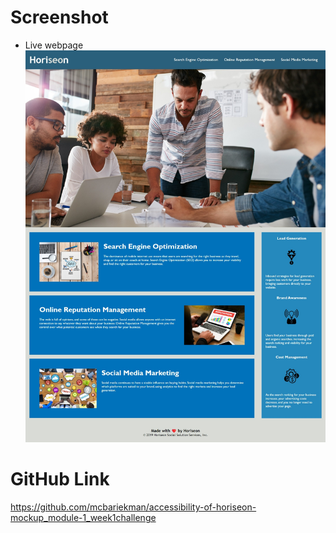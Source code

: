 
# Screenshot
* Live webpage
![Live Page](./assets/images/screenshot.jpeg)

# GitHub Link
https://github.com/mcbariekman/accessibility-of-horiseon-mockup_module-1_week1challenge


